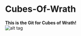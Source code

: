 # Cubes-Of-Wrath
<b>This is the Git for Cubes of Wrath!</b><br>
![alt tag](http://images5.fanpop.com/image/photos/28900000/omg-omg-moments-28947388-800-554.jpg)

	